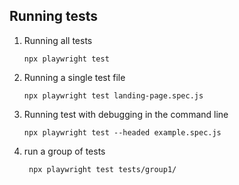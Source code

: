 ## Running tests

1. Running all tests

   ```text
   npx playwright test
   ```

2. Running a single test file

    ```text
    npx playwright test landing-page.spec.js 
    ```

3. Running test with debugging in the command line

   ```text
   npx playwright test --headed example.spec.js
   ```

4. run a group of tests

     ```text
      npx playwright test tests/group1/
     ```
